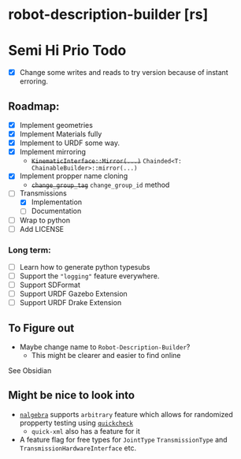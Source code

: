# robot-description-builder \[rs\]

# Semi Hi Prio Todo
- [x] Change some writes and reads to try version because of instant erroring.

## Roadmap:
- [x] Implement geometries
- [x] Implement Materials fully
- [x] Implement to URDF some way.
- [x] Implement mirroring
  - ~~`KinematicInterface::Mirror(...)`~~ ```Chainded<T: ChainableBuilder>::mirror(...)``` 
- [x] Implement propper name cloning
  - ~~`change_group_tag`~~ `change_group_id` method
- [ ] Transmissions
  - [x] Implementation
  - [ ] Documentation
- [ ] Wrap to python
- [ ] Add LICENSE

### Long term:
- [ ] Learn how to generate python typesubs
- [ ] Support the `"logging"` feature everywhere.
- [ ] Support SDFormat
- [ ] Support URDF Gazebo Extension
- [ ] Support URDF Drake Extension

## To Figure out
- Maybe change name to `Robot-Description-Builder`?
  - This might be clearer and easier to find online 

See Obsidian

## Might be nice to look into
 - [`nalgebra`](https://nalgebra.org/docs/user_guide/getting_started#usage-and-cargo-features) supports `arbitrary` feature which allows for randomized propperty testing using [`quickcheck`](https://crates.io/crates/quickcheck)
   - `quick-xml` also has a feature for it
 - A feature flag for free types for `JointType` `TransmissionType` and `TransmissionHardwareInterface` etc.